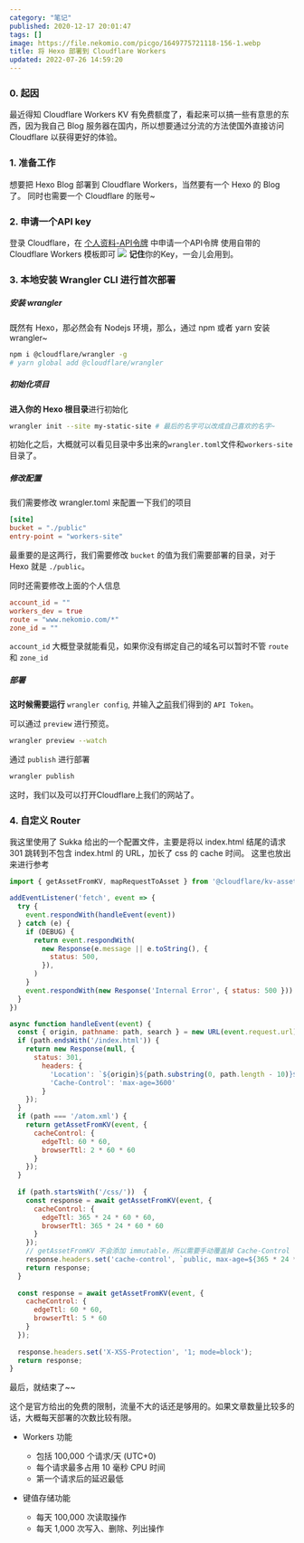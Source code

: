 ```yaml
---
category: "笔记"
published: 2020-12-17 20:01:47
tags: []
image: https://file.nekomio.com/picgo/1649775721118-156-1.webp
title: 将 Hexo 部署到 Cloudflare Workers
updated: 2022-07-26 14:59:20
---
```

### 0. 起因

最近得知 Cloudflare Workers KV 有免费额度了，看起来可以搞一些有意思的东西，因为我自己 Blog 服务器在国内，所以想要通过分流的方法使国外直接访问 Cloudflare 以获得更好的体验。

### 1. 准备工作

想要把 Hexo Blog 部署到 Cloudflare Workers，当然要有一个 Hexo 的 Blog 了。
同时也需要一个 Cloudflare 的账号~

### 2. 申请一个API key

登录 Cloudflare，在 [个人资料-API令牌](https://dash.cloudflare.com/profile/api-tokens) 中申请一个API令牌
使用自带的 Cloudflare Workers 模板即可
![](https://file.nekomio.com/picgo/1649775724987-156-2.webp)
**记住**你的Key，一会儿会用到。

### 3. 本地安装 Wrangler CLI 进行首次部署

##### 安装 wrangler

既然有 Hexo，那必然会有 Nodejs 环境，那么，通过 npm 或者 yarn 安装 wrangler~

```bash
npm i @cloudflare/wrangler -g
# yarn global add @cloudflare/wrangler
```

##### 初始化项目

**进入你的 Hexo 根目录**进行初始化

```bash
wrangler init --site my-static-site # 最后的名字可以改成自己喜欢的名字~
```

初始化之后，大概就可以看见目录中多出来的`wrangler.toml`文件和`workers-site`目录了。

##### 修改配置

我们需要修改 wrangler.toml 来配置一下我们的项目

```toml
[site]
bucket = "./public"
entry-point = "workers-site"
```

最重要的是这两行，我们需要修改 `bucket` 的值为我们需要部署的目录，对于 Hexo 就是 `./public`。

同时还需要修改上面的个人信息

```toml
account_id = ""
workers_dev = true
route = "www.nekomio.com/*"
zone_id = ""
```

`account_id` 大概登录就能看见，如果你没有绑定自己的域名可以暂时不管 `route` 和 `zone_id`

##### 部署

**这时候需要运行** `wrangler config`, 并输入[之前](#2dot-申请一个api-key)我们得到的 `API Token`。

可以通过 `preview` 进行预览。

```bash
wrangler preview --watch
```

通过 `publish` 进行部署

```bash
wrangler publish
```

这时，我们以及可以打开Cloudflare上我们的网站了。

### 4. 自定义 Router

我这里使用了 Sukka 给出的一个配置文件，主要是将以 index.html 结尾的请求 301 跳转到不包含 index.html 的 URL，加长了 css 的 cache 时间。
这里也放出来进行参考

```js
import { getAssetFromKV, mapRequestToAsset } from '@cloudflare/kv-asset-handler'

addEventListener('fetch', event => {
  try {
    event.respondWith(handleEvent(event))
  } catch (e) {
    if (DEBUG) {
      return event.respondWith(
        new Response(e.message || e.toString(), {
          status: 500,
        }),
      )
    }
    event.respondWith(new Response('Internal Error', { status: 500 }))
  }
})

async function handleEvent(event) {
  const { origin, pathname: path, search } = new URL(event.request.url);
  if (path.endsWith('/index.html')) {
    return new Response(null, {
      status: 301,
        headers: {
          'Location': `${origin}${path.substring(0, path.length - 10)}${search}`,
          'Cache-Control': 'max-age=3600'
        }
    });
  }
  if (path === '/atom.xml') {
    return getAssetFromKV(event, {
      cacheControl: {
        edgeTtl: 60 * 60,
        browserTtl: 2 * 60 * 60
      }
    });
  }
  
  if (path.startsWith('/css/'))  {
    const response = await getAssetFromKV(event, {
      cacheControl: {
        edgeTtl: 365 * 24 * 60 * 60,
        browserTtl: 365 * 24 * 60 * 60
      }
    });
    // getAssetFromKV 不会添加 immutable，所以需要手动覆盖掉 Cache-Control
    response.headers.set('cache-control', `public, max-age=${365 * 24 * 60 * 60}, immutable`);
    return response;
  }
  
  const response = await getAssetFromKV(event, {
    cacheControl: {
      edgeTtl: 60 * 60,
      browserTtl: 5 * 60
    }
  });
  
  response.headers.set('X-XSS-Protection', '1; mode=block');
  return response;
}
```

最后，就结束了~~

这个是官方给出的免费的限制，流量不大的话还是够用的。如果文章数量比较多的话，大概每天部署的次数比较有限。

- Workers 功能

  - 包括 100,000 个请求/天 (UTC+0)
  - 每个请求最多占用 10 毫秒 CPU 时间
  - 第一个请求后的延迟最低
- 键值存储功能

  - 每天 100,000 次读取操作
  - 每天 1,000 次写入、删除、列出操作

